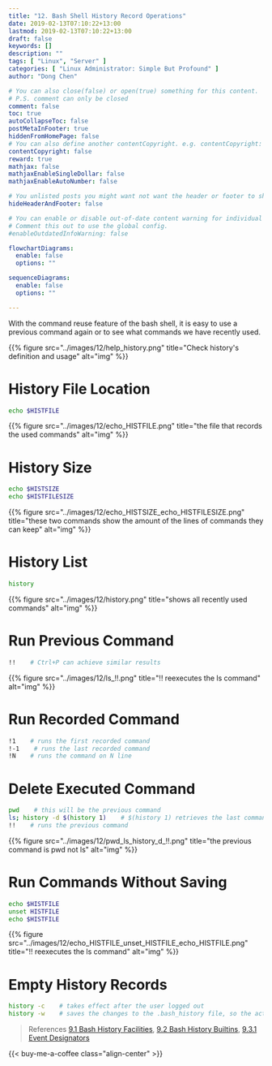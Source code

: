 ```yaml
---
title: "12. Bash Shell History Record Operations"
date: 2019-02-13T07:10:22+13:00
lastmod: 2019-02-13T07:10:22+13:00
draft: false
keywords: []
description: ""
tags: [ "Linux", "Server" ]
categories: [ "Linux Administrator: Simple But Profound" ]
author: "Dong Chen"

# You can also close(false) or open(true) something for this content.
# P.S. comment can only be closed
comment: false
toc: true
autoCollapseToc: false
postMetaInFooter: true
hiddenFromHomePage: false
# You can also define another contentCopyright. e.g. contentCopyright: "This is another copyright."
contentCopyright: false
reward: true
mathjax: false
mathjaxEnableSingleDollar: false
mathjaxEnableAutoNumber: false

# You unlisted posts you might want not want the header or footer to show
hideHeaderAndFooter: false

# You can enable or disable out-of-date content warning for individual post.
# Comment this out to use the global config.
#enableOutdatedInfoWarning: false

flowchartDiagrams:
  enable: false
  options: ""

sequenceDiagrams: 
  enable: false
  options: ""

---
```


<!--more-->

With the command reuse feature of the bash shell, it is easy to use a previous command again or to see what commands we have recently used.

{{% figure src="../images/12/help_history.png" title="Check history's definition and usage" alt="img" %}}

# History File Location

```bash
echo $HISTFILE
```

{{% figure src="../images/12/echo_HISTFILE.png" title="the file that records the used commands" alt="img" %}}

# History Size

```bash
echo $HISTSIZE
echo $HISTFILESIZE
```

{{% figure src="../images/12/echo_HISTSIZE_echo_HISTFILESIZE.png" title="these two commands show the amount of the lines of commands they can keep" alt="img" %}}

# History List

```bash
history
```

{{% figure src="../images/12/history.png" title="shows all recently used commands" alt="img" %}}

# Run Previous Command

```bash
!!    # Ctrl+P can achieve similar results
```

{{% figure src="../images/12/ls_!!.png" title="!! reexecutes the ls command" alt="img" %}}

# Run Recorded Command

```bash
!1    # runs the first recorded command
!-1    # runs the last recorded command
!N    # runs the command on N line
```

# Delete Executed Command

```bash
pwd    # this will be the previous command
ls; history -d $(history 1)    # $(history 1) retrieves the last command's line number
!!    # runs the previous command
```

{{% figure src="../images/12/pwd_ls_history_d_!!.png" title="the previous command is pwd not ls" alt="img" %}}

# Run Commands Without Saving

```bash
echo $HISTFILE
unset HISTFILE
echo $HISTFILE
```

{{% figure src="../images/12/echo_HISTFILE_unset_HISTFILE_echo_HISTFILE.png" title="!! reexecutes the ls command" alt="img" %}}

# Empty History Records

```bash
history -c    # takes effect after the user logged out
history -w    # saves the changes to the .bash_history file, so the action takes effect immediately
```

> References
> [9.1 Bash History Facilities](https://www.gnu.org/software/bash/manual/html_node/Bash-History-Facilities.html#Bash-History-Facilities),
> [9.2 Bash History Builtins](https://www.gnu.org/software/bash/manual/html_node/Bash-History-Builtins.html#Bash-History-Builtins),
> [9.3.1 Event Designators](https://www.gnu.org/software/bash/manual/html_node/Event-Designators.html#Event-Designators)

<!-- Buy Me a Coffee Button -->
{{< buy-me-a-coffee class="align-center" >}}
